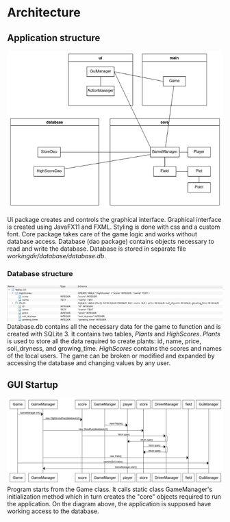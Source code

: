 # Architecture
## Application structure
![Class Diagram](./class_diagram.png)

Ui package creates and controls the graphical interface. Graphical interface is created using JavaFX11 and FXML. Styling is done with css and a custom font. Core package takes care of the game logic and works without database access. Database (dao package) contains objects necessary to read and write the database. Database is stored in separate file *workingdir/database/database.db*.

### Database structure
![Database](./database.png)
Database.db contains all the necessary data for the game to function and is created with SQLite 3. It contains two tables, *Plants* and *HighScores*. *Plants* is used to store all the data required to create plants: id, name, price, soil_dryness, and growing_time. *HighScores* contains the scores and names of the local users. The game can be broken or modified and expanded by accessing the database and changing values by any user.

## GUI Startup
![Startup Diagram](./startup.png)\
Program starts from the Game class. It calls static class GameManager's initialization method which in turn creates the "core" objects required to run the application. On the diagram above, the application is supposed have working access to the database.
